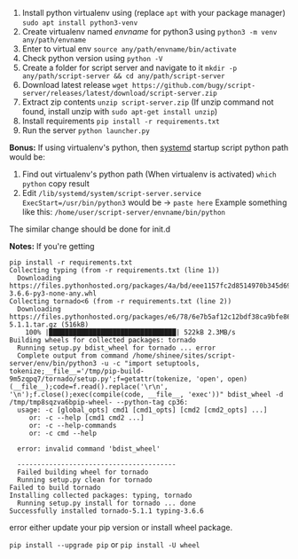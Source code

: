1. Install python virtualenv using (replace `apt` with your package manager)
`sudo apt install python3-venv`
2. Create virtualenv named _envname_ for python3 using
`python3 -m venv any/path/envname`
3. Enter to virtual env
`source any/path/envname/bin/activate`
4. Check python version using
`python -V`
5. Create a folder for script server and navigate to it
`mkdir -p any/path/script-server && cd any/path/script-server`
6. Download latest release
`wget https://github.com/bugy/script-server/releases/latest/download/script-server.zip`
7. Extract zip contents
`unzip script-server.zip` (If unzip command not found, install unzip with `sudo apt-get install unzip`)
8. Install requirements
`pip install -r requirements.txt`
9. Run the server
`python launcher.py`

**Bonus:**
If using virtualenv's python, then [systemd](Running-as-a-linux-service#systemd) startup script python path would be:
1. Find out virtualenv's python path (When virtualenv is activated)
`which python`
copy result
2. Edit `/lib/systemd/system/script-server.service`
`ExecStart=/usr/bin/python3` would be -> `paste here`
Example something like this:
`/home/user/script-server/envname/bin/python`

The similar change should be done for init.d

**Notes:**
If you're getting 

```
pip install -r requirements.txt
Collecting typing (from -r requirements.txt (line 1))
  Downloading https://files.pythonhosted.org/packages/4a/bd/eee1157fc2d8514970b345d69cb9975dcd1e42cd7e61146ed841f6e68309/typing-3.6.6-py3-none-any.whl
Collecting tornado<6 (from -r requirements.txt (line 2))
  Downloading https://files.pythonhosted.org/packages/e6/78/6e7b5af12c12bdf38ca9bfe863fcaf53dc10430a312d0324e76c1e5ca426/tornado-5.1.1.tar.gz (516kB)
    100% |████████████████████████████████| 522kB 2.3MB/s 
Building wheels for collected packages: tornado
  Running setup.py bdist_wheel for tornado ... error
  Complete output from command /home/shinee/sites/script-server/env/bin/python3 -u -c "import setuptools, tokenize;__file__='/tmp/pip-build-9m5zqpq7/tornado/setup.py';f=getattr(tokenize, 'open', open)(__file__);code=f.read().replace('\r\n', '\n');f.close();exec(compile(code, __file__, 'exec'))" bdist_wheel -d /tmp/tmp8sqzva6bpip-wheel- --python-tag cp36:
  usage: -c [global_opts] cmd1 [cmd1_opts] [cmd2 [cmd2_opts] ...]
     or: -c --help [cmd1 cmd2 ...]
     or: -c --help-commands
     or: -c cmd --help
  
  error: invalid command 'bdist_wheel'
  
  ----------------------------------------
  Failed building wheel for tornado
  Running setup.py clean for tornado
Failed to build tornado
Installing collected packages: typing, tornado
  Running setup.py install for tornado ... done
Successfully installed tornado-5.1.1 typing-3.6.6
```

error either update your pip version or install wheel package.

`pip install --upgrade pip` or `pip install -U wheel`